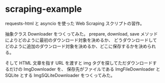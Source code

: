 # scraping-example
requests-html と asyncio を使った Web Scraping スクリプトの習作。

抽象クラス Downloader をつくってみた。
prepare, download, save メソッドによりどのように最初のダウンロード対象を決めるか、
どうダウンロードしてどのように追加のダウンロード対象を決めるか、どこに保存するかを決められる。

そして HTML 文章を指す URL を渡すと img タグを探してただダウンロードするだけの ImgDownloader を、
保存先がファイルである ImgFileDownloader と SQLite とする ImgSQLiteDownloader をつくってみた。
